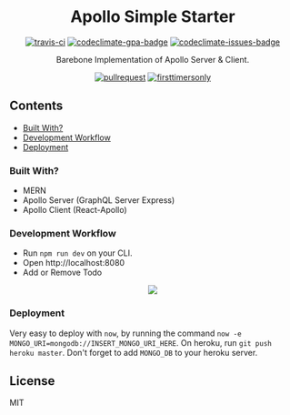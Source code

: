 <div align="center">
	<h1 align="center"> Apollo Simple Starter </h1>
	<p align="center">
		<a href="https://travis-ci.org/ooade/ApolloSimpleStarter"><img src="https://travis-ci.org/ooade/ApolloSimpleStarter.svg?branch=master" alt="travis-ci"/></a> 
		<a href="https://codeclimate.com/github/ooade/ApolloSimpleStarter/badges"><img src="https://codeclimate.com/github/ooade/ApolloSimpleStarter/badges/gpa.svg" alt="codeclimate-gpa-badge"/></a> 
		<a href="https://codeclimate.com/github/ooade/ApolloSimpleStarter"><img src="https://codeclimate.com/github/ooade/ApolloSimpleStarter/badges/issue_count.svg" alt="codeclimate-issues-badge"/></a>
	</p>
	<p align="center"> Barebone Implementation of Apollo Server & Client. </p>
	<p align="center">
		<a href="http://makeapullrequest.com"><img src="https://img.shields.io/badge/PR(s)-welcome-brightgreen.svg?style=flat" alt="pullrequest"></a>
  	<a href="http://www.firsttimersonly.com"><img src="https://img.shields.io/badge/first--timers--only-friendly-blue.svg" alt="firsttimersonly"></a>
	</p>
</div>

## Contents
- [Built With?](#built-with)
- [Development Workflow](#development-workflow)
- [Deployment](#deployment)
	
### Built With?
- MERN
- Apollo Server (GraphQL Server Express)
- Apollo Client (React-Apollo)

### Development Workflow
- Run `npm run dev` on your CLI.
- Open http://localhost:8080
- Add or Remove Todo

<p align="center">
	<img src="http://i.imgur.com/BSYBn1L.gif" />
</p>

### Deployment
Very easy to deploy with `now`, by running the command `now -e MONGO_URI=mongodb://INSERT_MONGO_URI_HERE`. 
On heroku, run `git push heroku master`. Don't forget to add `MONGO_DB` to your heroku server.

## License
MIT
